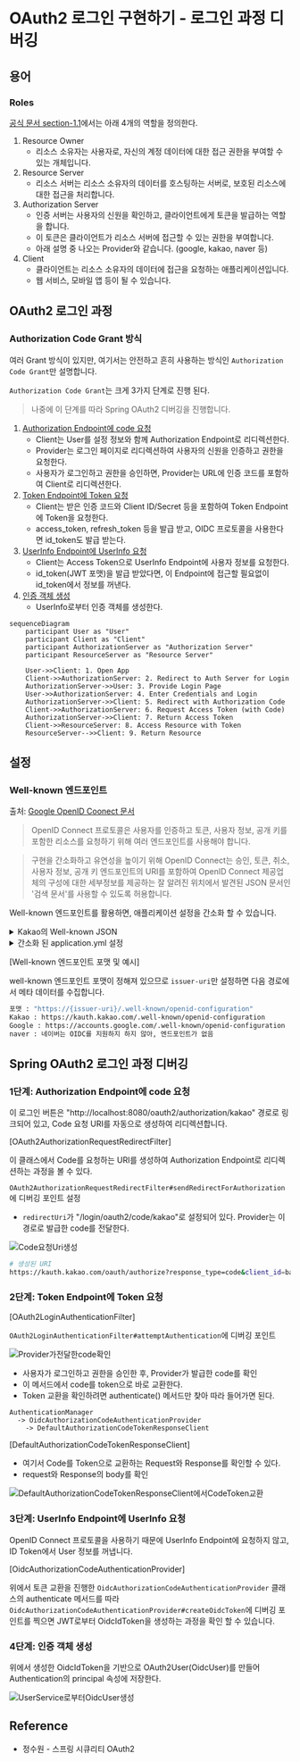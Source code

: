 # OAuth2 로그인 구현하기 - 로그인 과정 디버깅

## 용어

### Roles

[공식 문서 section-1.1](https://datatracker.ietf.org/doc/html/rfc6749#section-1.1)에서는 아래 4개의 역할을 정의한다.

1. Resource Owner
   - 리소스 소유자는 사용자로, 자신의 계정 데이터에 대한 접근 권한을 부여할 수 있는 개체입니다.
2. Resource Server
   - 리소스 서버는 리소스 소유자의 데이터를 호스팅하는 서버로, 보호된 리소스에 대한 접근을 처리합니다.
3. Authorization Server
   - 인증 서버는 사용자의 신원을 확인하고, 클라이언트에게 토큰을 발급하는 역할을 합니다.
   - 이 토큰은 클라이언트가 리소스 서버에 접근할 수 있는 권한을 부여합니다.
   - 아래 설명 중 나오는 Provider와 같습니다. (google, kakao, naver 등)
4. Client
   - 클라이언트는 리소스 소유자의 데이터에 접근을 요청하는 애플리케이션입니다.
   - 웹 서비스, 모바일 앱 등이 될 수 있습니다.

## OAuth2 로그인 과정

### Authorization Code Grant 방식

여러 Grant 방식이 있지만, 여기서는 안전하고 흔히 사용하는 방식인 `Authorization Code Grant`만 설명합니다.

`Authorization Code Grant`는 크게 3가지 단계로 진행 된다.

> 나중에 이 단계를 따라 Spring OAuth2 디버깅을 진행합니다.

1. [Authorization Endpoint에 code 요청](#1단계-authorization-endpoint에-code-요청)
   - Client는 User를 설정 정보와 함께 Authorization Endpoint로 리디렉션한다.
   - Provider는 로그인 페이지로 리디렉션하여 사용자의 신원을 인증하고 권한을 요청한다.
   - 사용자가 로그인하고 권한을 승인하면, Provider는 URL에 인증 코드를 포함하여 Client로 리디렉션한다.
2. [Token Endpoint에 Token 요청](#2단계-token-endpoint에-token-요청)
   - Client는 받은 인증 코드와 Client ID/Secret 등을 포함하여 Token Endpoint에 Token을 요청한다.
   - access_token, refresh_token 등을 발급 받고, OIDC 프로토콜을 사용한다면 id_token도 발급 받는다.
3. [UserInfo Endpoint에 UserInfo 요청](#3단계-userinfo-endpoint에-userinfo-요청)
   - Client는 Access Token으로 UserInfo Endpoint에 사용자 정보를 요청한다.
   - id_token(JWT 포맷)을 발급 받았다면, 이 Endpoint에 접근할 필요없이 id_token에서 정보를 꺼낸다.
4. [인증 객체 생성](#4단계-인증-객체-생성)
   - UserInfo로부터 인증 객체를 생성한다.

```mermaid
sequenceDiagram
    participant User as "User"
    participant Client as "Client"
    participant AuthorizationServer as "Authorization Server"
    participant ResourceServer as "Resource Server"

    User->>Client: 1. Open App
    Client->>AuthorizationServer: 2. Redirect to Auth Server for Login
    AuthorizationServer->>User: 3. Provide Login Page
    User->>AuthorizationServer: 4. Enter Credentials and Login
    AuthorizationServer->>Client: 5. Redirect with Authorization Code
    Client->>AuthorizationServer: 6. Request Access Token (with Code)
    AuthorizationServer->>Client: 7. Return Access Token
    Client->>ResourceServer: 8. Access Resource with Token
    ResourceServer-->>Client: 9. Return Resource
```

## 설정

### Well-known 엔드포인트

출처: [Google OpenID Coonect 문서](https://developers.google.com/identity/openid-connect/openid-connect?hl=ko#discovery)

> OpenID Connect 프로토콜은 사용자를 인증하고 토큰, 사용자 정보, 공개 키를 포함한 리소스를 요청하기 위해 여러 엔드포인트를 사용해야 합니다. 

> 구현을 간소화하고 유연성을 높이기 위해 OpenID Connect는 승인, 토큰, 취소, 사용자 정보, 공개 키 엔드포인트의 URI를 포함하여 OpenID Connect 제공업체의 구성에 대한 세부정보를 제공하는 잘 알려진 위치에서 발견된 JSON 문서인 '검색 문서'를 사용할 수 있도록 허용합니다. 

Well-known 엔드포인트를 활용하면, 애플리케이션 설정을 간소화 할 수 있습니다.

<details>

<summary>Kakao의 Well-known JSON</summary>

```json
{
  "issuer": "https://kauth.kakao.com",
  "authorization_endpoint": "https://kauth.kakao.com/oauth/authorize",
  "token_endpoint": "https://kauth.kakao.com/oauth/token",
  "userinfo_endpoint": "https://kapi.kakao.com/v1/oidc/userinfo",
  "jwks_uri": "https://kauth.kakao.com/.well-known/jwks.json",
  "token_endpoint_auth_methods_supported": ["client_secret_post"],
  "subject_types_supported": ["public"],
  "id_token_signing_alg_values_supported": ["RS256"],
  "request_uri_parameter_supported": false,
  "response_types_supported": ["code"],
  "response_modes_supported": ["query"],
  "grant_types_supported": ["authorization_code", "refresh_token"],
  "code_challenge_methods_supported": ["S256"],
  "claims_supported": [
    "iss",
    "aud",
    "sub",
    "auth_time",
    "exp",
    "iat",
    "nonce",
    "nickname",
    "picture",
    "email"
  ]
}
```

</details>

<details>

<summary>간소화 된 application.yml 설정</summary>

```yaml
spring:
  security:
    oauth2:
      client:
        registration:
          kakao:
#            client-id: application-dev.yml
#            client-secret: application-dev.yml
            redirect-uri: http://localhost:8080/login/oauth2/code/kakao
            authorization-grant-type: authorization_code
            scope: openid,profile_nickname,profile_image,account_email
        provider:
          kakao:
            # "issuer-uri"만 있으면 모든 Endpoint를 알아서 가져온다.
            # https://kauth.kakao.com/.well-known/openid-configuration
            issuer-uri: https://kauth.kakao.com
```

</details>


[Well-known 엔드포인트 포맷 및 예시]

well-known 엔드포인트 포맷이 정해져 있으므로 `issuer-uri`만 설정하면 다음 경로에서 메타 데이터를 수집합니다.

```bash
포맷 : "https://{issuer-uri}/.well-known/openid-configuration"
Kakao : https://kauth.kakao.com/.well-known/openid-configuration
Google : https://accounts.google.com/.well-known/openid-configuration
naver : 네이버는 OIDC를 지원하지 하지 않아, 엔드포인트가 없음
```

## Spring OAuth2 로그인 과정 디버깅

### 1단계: Authorization Endpoint에 code 요청

이 로그인 버튼은 "http://localhost:8080/oauth2/authorization/kakao" 경로로 링크되어 있고, Code 요청 URI를 자동으로 생성하여 리디렉션합니다.

[OAuth2AuthorizationRequestRedirectFilter]

이 클래스에서 Code를 요청하는 URI를 생성하여 Authorization Endpoint로 리디렉션하는 과정을 볼 수 있다.

`OAuth2AuthorizationRequestRedirectFilter#sendRedirectForAuthorization` 에 디버깅 포인트 설정

- `redirectUri`가 "/login/oauth2/code/kakao"로 설정되어 있다. Provider는 이 경로로 발급한 code를 전달한다.

![Code요청Uri생성](https://github.com/ch-yang1273/aboutSpringSecurity/blob/master/oauth/image/AuthorizationCodeGrant/Code%EC%9A%94%EC%B2%ADUri%EC%83%9D%EC%84%B1.png?raw=true)

```bash
# 생성된 URI
https://kauth.kakao.com/oauth/authorize?response_type=code&client_id=bae9aa27df816d042ef63a7e710aba74&scope=openid%20profile_nickname%20profile_image%20account_email&state=CmJpTmvZ_wrAkYSC9AMXHpeB-gJ9FZ2gtkhu41rrcGs%3D&redirect_uri=http://localhost:8080/login/oauth2/code/kakao&nonce=wlBvOV6TpnEldBtNsTJl_Qh5QKyKPzlBclussGPk5pk
```

### 2단계: Token Endpoint에 Token 요청

[OAuth2LoginAuthenticationFilter]

`OAuth2LoginAuthenticationFilter#attemptAuthentication`에 디버깅 포인트

![Provider가전달한code확인](https://github.com/ch-yang1273/aboutSpringSecurity/blob/master/oauth/image/AuthorizationCodeGrant/Provider%EA%B0%80%EC%A0%84%EB%8B%AC%ED%95%9Ccode%ED%99%95%EC%9D%B8.png?raw=true)

- 사용자가 로그인하고 권한을 승인한 후, Provider가 발급한 code를 확인
- 이 메서드에서 code를 token으로 바로 교환한다.
- Token 교환을 확인하려면 authenticate() 메서드만 찾아 따라 들어가면 된다.

```text
AuthenticationManager
  -> OidcAuthorizationCodeAuthenticationProvider 
    -> DefaultAuthorizationCodeTokenResponseClient
```

[DefaultAuthorizationCodeTokenResponseClient]

- 여기서 Code를 Token으로 교환하는 Request와 Response를 확인할 수 있다.
- request와 Response의 body를 확인

![DefaultAuthorizationCodeTokenResponseClient에서CodeToken교환](https://github.com/ch-yang1273/aboutSpringSecurity/blob/master/oauth/image/AuthorizationCodeGrant/DefaultAuthorizationCodeTokenResponseClient%EC%97%90%EC%84%9CCodeToken%EA%B5%90%ED%99%98.png?raw=true)

### 3단계: UserInfo Endpoint에 UserInfo 요청

OpenID Connect 프로토콜을 사용하기 때문에 UserInfo Endpoint에 요청하지 않고, ID Token에서 User 정보를 꺼냅니다.

[OidcAuthorizationCodeAuthenticationProvider]

위에서 토큰 교환을 진행한 `OidcAuthorizationCodeAuthenticationProvider` 클래스의 authenticate 메서드를 따라
`OidcAuthorizationCodeAuthenticationProvider#createOidcToken`에 디버깅 포인트를 찍으면
JWT로부터 OidcIdToken을 생성하는 과정을 확인 할 수 있습니다.

### 4단계: 인증 객체 생성

위에서 생성한 OidcIdToken을 기반으로 OAuth2User(OidcUser)를 만들어 Authentication의 principal 속성에 저장한다.

![UserService로부터OidcUser생성](https://github.com/ch-yang1273/aboutSpringSecurity/blob/master/oauth/image/AuthorizationCodeGrant/UserService%EB%A1%9C%EB%B6%80%ED%84%B0OidcUser%EC%83%9D%EC%84%B1.png?raw=true)

## Reference

- 정수원 - 스프링 시큐리티 OAuth2